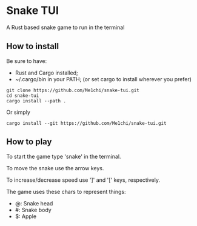 # Snake TUI #

A Rust based snake game to run in the terminal

## How to install ##

Be sure to have:
- Rust and Cargo installed;
- ~/.cargo/bin in your PATH; (or set cargo to install wherever you prefer)


```
git clone https://github.com/Me1chi/snake-tui.git
cd snake-tui
cargo install --path .
```

Or simply
```
cargo install --git https://github.com/Me1chi/snake-tui.git
```


## How to play ##
To start the game type 'snake' in the terminal.

To move the snake use the arrow keys.

To increase/decrease speed use ']' and '[' keys, respectively.

The game uses these chars to represent things:
- @: Snake head
- #: Snake body
- $: Apple
